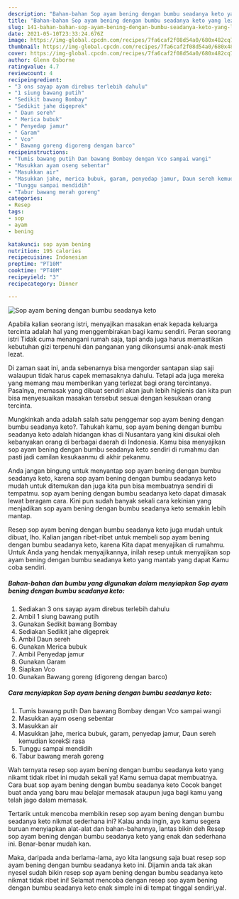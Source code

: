 ```yaml
---
description: "Bahan-bahan Sop ayam bening dengan bumbu seadanya keto yang lezat dan Mudah Dibuat"
title: "Bahan-bahan Sop ayam bening dengan bumbu seadanya keto yang lezat dan Mudah Dibuat"
slug: 141-bahan-bahan-sop-ayam-bening-dengan-bumbu-seadanya-keto-yang-lezat-dan-mudah-dibuat
date: 2021-05-10T23:33:24.676Z
image: https://img-global.cpcdn.com/recipes/7fa6caf2f08d54a0/680x482cq70/sop-ayam-bening-dengan-bumbu-seadanya-keto-foto-resep-utama.jpg
thumbnail: https://img-global.cpcdn.com/recipes/7fa6caf2f08d54a0/680x482cq70/sop-ayam-bening-dengan-bumbu-seadanya-keto-foto-resep-utama.jpg
cover: https://img-global.cpcdn.com/recipes/7fa6caf2f08d54a0/680x482cq70/sop-ayam-bening-dengan-bumbu-seadanya-keto-foto-resep-utama.jpg
author: Glenn Osborne
ratingvalue: 4.7
reviewcount: 4
recipeingredient:
- "3 ons sayap ayam direbus terlebih dahulu"
- "1 siung bawang putih"
- "Sedikit bawang Bombay"
- "Sedikit jahe digeprek"
- " Daun sereh"
- " Merica bubuk"
- " Penyedap jamur"
- " Garam"
- " Vco"
- " Bawang goreng digoreng dengan barco"
recipeinstructions:
- "Tumis bawang putih Dan bawang Bombay dengan Vco sampai wangi"
- "Masukkan ayam oseng sebentar"
- "Masukkan air"
- "Masukkan jahe, merica bubuk, garam, penyedap jamur, Daun sereh kemudian korekSi rasa"
- "Tunggu sampai mendidih"
- "Tabur bawang merah goreng"
categories:
- Resep
tags:
- sop
- ayam
- bening

katakunci: sop ayam bening 
nutrition: 195 calories
recipecuisine: Indonesian
preptime: "PT10M"
cooktime: "PT40M"
recipeyield: "3"
recipecategory: Dinner

---
```



![Sop ayam bening dengan bumbu seadanya keto](https://img-global.cpcdn.com/recipes/7fa6caf2f08d54a0/680x482cq70/sop-ayam-bening-dengan-bumbu-seadanya-keto-foto-resep-utama.jpg)

Apabila kalian seorang istri, menyajikan masakan enak kepada keluarga tercinta adalah hal yang menggembirakan bagi kamu sendiri. Peran seorang istri Tidak cuma menangani rumah saja, tapi anda juga harus memastikan kebutuhan gizi terpenuhi dan panganan yang dikonsumsi anak-anak mesti lezat.

Di zaman  saat ini, anda sebenarnya bisa mengorder santapan siap saji walaupun tidak harus capek memasaknya dahulu. Tetapi ada juga mereka yang memang mau memberikan yang terlezat bagi orang tercintanya. Pasalnya, memasak yang dibuat sendiri akan jauh lebih higienis dan kita pun bisa menyesuaikan masakan tersebut sesuai dengan kesukaan orang tercinta. 



Mungkinkah anda adalah salah satu penggemar sop ayam bening dengan bumbu seadanya keto?. Tahukah kamu, sop ayam bening dengan bumbu seadanya keto adalah hidangan khas di Nusantara yang kini disukai oleh kebanyakan orang di berbagai daerah di Indonesia. Kamu bisa menyajikan sop ayam bening dengan bumbu seadanya keto sendiri di rumahmu dan pasti jadi camilan kesukaanmu di akhir pekanmu.

Anda jangan bingung untuk menyantap sop ayam bening dengan bumbu seadanya keto, karena sop ayam bening dengan bumbu seadanya keto mudah untuk ditemukan dan juga kita pun bisa membuatnya sendiri di tempatmu. sop ayam bening dengan bumbu seadanya keto dapat dimasak lewat beragam cara. Kini pun sudah banyak sekali cara kekinian yang menjadikan sop ayam bening dengan bumbu seadanya keto semakin lebih mantap.

Resep sop ayam bening dengan bumbu seadanya keto juga mudah untuk dibuat, lho. Kalian jangan ribet-ribet untuk membeli sop ayam bening dengan bumbu seadanya keto, karena Kita dapat menyajikan di rumahmu. Untuk Anda yang hendak menyajikannya, inilah resep untuk menyajikan sop ayam bening dengan bumbu seadanya keto yang mantab yang dapat Kamu coba sendiri.

<!--inarticleads1-->

##### Bahan-bahan dan bumbu yang digunakan dalam menyiapkan Sop ayam bening dengan bumbu seadanya keto:

1. Sediakan 3 ons sayap ayam direbus terlebih dahulu
1. Ambil 1 siung bawang putih
1. Gunakan Sedikit bawang Bombay
1. Sediakan Sedikit jahe digeprek
1. Ambil  Daun sereh
1. Gunakan  Merica bubuk
1. Ambil  Penyedap jamur
1. Gunakan  Garam
1. Siapkan  Vco
1. Gunakan  Bawang goreng (digoreng dengan barco)




<!--inarticleads2-->

##### Cara menyiapkan Sop ayam bening dengan bumbu seadanya keto:

1. Tumis bawang putih Dan bawang Bombay dengan Vco sampai wangi
1. Masukkan ayam oseng sebentar
1. Masukkan air
1. Masukkan jahe, merica bubuk, garam, penyedap jamur, Daun sereh kemudian korekSi rasa
1. Tunggu sampai mendidih
1. Tabur bawang merah goreng




Wah ternyata resep sop ayam bening dengan bumbu seadanya keto yang nikamt tidak ribet ini mudah sekali ya! Kamu semua dapat membuatnya. Cara buat sop ayam bening dengan bumbu seadanya keto Cocok banget buat anda yang baru mau belajar memasak ataupun juga bagi kamu yang telah jago dalam memasak.

Tertarik untuk mencoba membikin resep sop ayam bening dengan bumbu seadanya keto nikmat sederhana ini? Kalau anda ingin, ayo kamu segera buruan menyiapkan alat-alat dan bahan-bahannya, lantas bikin deh Resep sop ayam bening dengan bumbu seadanya keto yang enak dan sederhana ini. Benar-benar mudah kan. 

Maka, daripada anda berlama-lama, ayo kita langsung saja buat resep sop ayam bening dengan bumbu seadanya keto ini. Dijamin anda tak akan nyesel sudah bikin resep sop ayam bening dengan bumbu seadanya keto nikmat tidak ribet ini! Selamat mencoba dengan resep sop ayam bening dengan bumbu seadanya keto enak simple ini di tempat tinggal sendiri,ya!.

